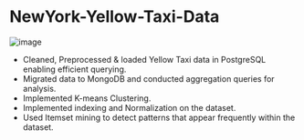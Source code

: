 # NewYork-Yellow-Taxi-Data
![image](https://github.com/RajviSheth/NewYork-Yellow-Taxi-Data/assets/13827244/1a0bd712-9ef8-4705-9bd6-5d3575daf5cd)

- Cleaned, Preprocessed &amp; loaded Yellow Taxi data in PostgreSQL enabling efficient querying. 
- Migrated data to MongoDB and conducted aggregation queries for analysis.
- Implemented K-means Clustering.
- Implemented indexing and Normalization on the dataset.
- Used Itemset mining to detect patterns that appear frequently within the dataset.
